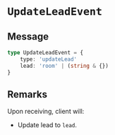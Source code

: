 # `UpdateLeadEvent`

## Message

```ts
type UpdateLeadEvent = {
    type: 'updateLead'
    lead: 'room' | (string & {})
}
```

## Remarks

Upon receiving, client will:

-   Update lead to `lead`.
